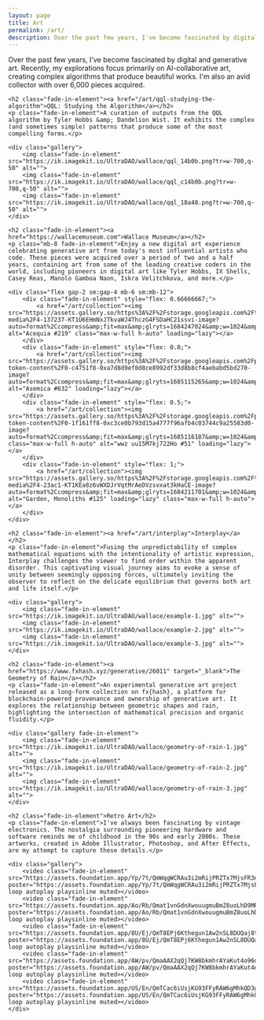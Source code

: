 ```yaml
---
layout: page
title: Art
permalink: /art/
description: Over the past few years, I've become fascinated by digital and generative art. Recently, my explorations focus primarily on AI-collaborative art, creating complex algorithms that produce beautiful works. I'm also an avid collector with over 6,000 pieces acquired.
---
```


<p class="sub-heading fade-in-element">Over the past few years, I've become fascinated by digital and generative art. Recently, my explorations focus primarily on AI-collaborative art, creating complex algorithms that produce beautiful works. I'm also an avid collector with over 6,000 pieces acquired.</p>

<div id="bgSwitch">

    <h2 class="fade-in-element"><a href="/art/qql-studying-the-algorithm">QQL: Studying the Algorithm</a></h2>
    <p class="fade-in-element">A curation of outputs from the QQL algorithm by Tyler Hobbs &amp; Dandelion Wist. It exhibits the complex (and sometimes simple) patterns that produce some of the most compelling forms.</p>

    <div class="gallery">
        <img class="fade-in-element" src="https://ik.imagekit.io/UltraDAO/wallace/qql_14b0b.png?tr=w-700,q-50" alt="">
        <img class="fade-in-element" src="https://ik.imagekit.io/UltraDAO/wallace/qql_c14b0b.png?tr=w-700,q-50" alt="">
        <img class="fade-in-element" src="https://ik.imagekit.io/UltraDAO/wallace/qql_18a40.png?tr=w-700,q-50" alt="">
    </div>

    <h2 class="fade-in-element"><a href="https://wallacemuseum.com">Wallace Museum</a></h2>
    <p class="mb-8 fade-in-element">Enjoy a new digital art experience celebrating generative art from today's most influential artists who code. These pieces were acquired over a period of two and a half years, containing art from some of the leading creative coders in the world, including pioneers in digital art like Tyler Hobbs, IX Shells, Casey Reas, Manolo Gamboa Naon, Iskra Velitchkova, and more.</p>

    <div class="flex gap-2 sm:gap-4 mb-6 sm:mb-12">
        <div class="fade-in-element" style="flex: 0.66666667;">
            <a href="/art/collection"><img src="https://assets.gallery.so/https%3A%2F%2Fstorage.googleapis.com%2Ftoken-media%2F4-137237-KT1U6EHmNxJTkvaWJ4ThczG4FSDaHC21ssvi-image?auto=format%2Ccompress&amp;fit=max&amp;glryts=1684247024&amp;w=1024&amp;s=e9b0cdd6a0cc6766485a4aa7ab70f0d6" alt="Acequia #219" class="max-w-full h-auto" loading="lazy"></a>
        </div>
        <div class="fade-in-element" style="flex: 0.8;">
            <a href="/art/collection"><img src="https://assets.gallery.so/https%3A%2F%2Fstorage.googleapis.com%2Fprod-token-content%2F0-c4751f8-0xa7d8d9ef8d8ce8992df33d8b8cf4aebabd5bd270-image?auto=format%2Ccompress&amp;fit=max&amp;glryts=1685115265&amp;w=1024&amp;s=0d8594ae0f78cc91b58d3a82d8db9c9b" alt="Asemica #632" loading="lazy"></a>
        </div>
        <div class="fade-in-element" style="flex: 0.5;">
            <a href="/art/collection"><img src="https://assets.gallery.so/https%3A%2F%2Fstorage.googleapis.com%2Fprod-token-content%2F0-1f161ff8-0xc3ce0b793d15a4777f96afb4c03744c9a25583d0-image?auto=format%2Ccompress&amp;fit=max&amp;glryts=1685116187&amp;w=1024&amp;s=13bd6fb0e8a2e040dbe0d07eac2f3742" class="max-w-full h-auto" alt="wwz uu15M7kj722Ho #51" loading="lazy"></a>
        </div>
        <div class="fade-in-element" style="flex: 1;">
            <a href="/art/collection"><img src="https://assets.gallery.so/https%3A%2F%2Fstorage.googleapis.com%2Ftoken-media%2F4-23ac1-KT1KEa8z6vWXDJrVqtMrAeDVzsvxat3kHaCE-image?auto=format%2Ccompress&amp;fit=max&amp;glryts=1684211701&amp;w=1024&amp;s=255f0e7795081acb279d8a672d97cb14" alt="Garden, Monoliths #125" loading="lazy" class="max-w-full h-auto"></a>
        </div>
    </div>

    <h2 class="fade-in-element"><a href="/art/interplay">Interplay</a></h2>
    <p class="fade-in-element">Fusing the unpredictability of complex mathematical equations with the intentionality of artistic expression, Interplay challenges the viewer to find order within the apparent disorder. This captivating visual journey aims to evoke a sense of unity between seemingly opposing forces, ultimately inviting the observer to reflect on the delicate equilibrium that governs both art and life itself.</p>

    <div class="gallery">
        <img class="fade-in-element" src="https://ik.imagekit.io/UltraDAO/wallace/example-1.jpg" alt="">
        <img class="fade-in-element" src="https://ik.imagekit.io/UltraDAO/wallace/example-2.jpg" alt="">
        <img class="fade-in-element" src="https://ik.imagekit.io/UltraDAO/wallace/example-3.jpg" alt="">
    </div>

    <h2 class="fade-in-element"><a href="https://www.fxhash.xyz/generative/26011" target="_blank">The Geometry of Rain</a></h2>
    <p class="fade-in-element">An experimental generative art project released as a long-form collection on fx{hash}, a platform for blockchain-powered provenance and ownership of generative art. It explores the relationship between geometric shapes and rain, highlighting the intersection of mathematical precision and organic fluidity.</p>

    <div class="gallery fade-in-element">
        <img class="fade-in-element" src="https://ik.imagekit.io/UltraDAO/wallace/geometry-of-rain-1.jpg" alt="">
        <img class="fade-in-element" src="https://ik.imagekit.io/UltraDAO/wallace/geometry-of-rain-2.jpg" alt="">
        <img class="fade-in-element" src="https://ik.imagekit.io/UltraDAO/wallace/geometry-of-rain-3.jpg" alt="">
    </div>

    <h2 class="fade-in-element">Retro Art</h2>
    <p class="fade-in-element">I've always been fascinating by vintage electronics. The nostalgia surrounding pioneering hardware and software reminds me of childhood in the 90s and early 2000s. These artworks, created in Adobe Illustrator, Photoshop, and After Effects, are my attempt to capture these details.</p>

    <div class="gallery">
        <video class="fade-in-element" src="https://assets.foundation.app/Yp/7t/QmWqgWCRAu3i2mRijPRZTx7MjsFR3n22mShdoLfxE7Yp7t/nft.mp4" poster="https://assets.foundation.app/Yp/7t/QmWqgWCRAu3i2mRijPRZTx7MjsFR3n22mShdoLfxE7Yp7t/nft.jpg" loop autoplay playsinline muted></video>
        <video class="fade-in-element" src="https://assets.foundation.app/Ao/Rb/Qmat1vnGdnXwouugmuBmZ8uoLhD9MR28VvHZSmiY4NAoRb/nft.mp4" poster="https://assets.foundation.app/Ao/Rb/Qmat1vnGdnXwouugmuBmZ8uoLhD9MR28VvHZSmiY4NAoRb/nft.jpg" loop autoplay playsinline muted></video>
        <video class="fade-in-element" src="https://assets.foundation.app/8U/Ej/QmT8EPj6Kthegun1Aw2nSL8DUQaj8tEAgNhgZPwa5S8UEj/nft.mp4" poster="https://assets.foundation.app/8U/Ej/QmT8EPj6Kthegun1Aw2nSL8DUQaj8tEAgNhgZPwa5S8UEj/nft.jpg" loop autoplay playsinline muted></video>
        <video class="fade-in-element" src="https://assets.foundation.app/AW/pv/QmaAAX2qQj7KW8bkmhrAYaKut4o96o9CjAvTKQKarKAWpv/nft.mp4" poster="https://assets.foundation.app/AW/pv/QmaAAX2qQj7KW8bkmhrAYaKut4o96o9CjAvTKQKarKAWpv/nft.jpg" loop autoplay playsinline muted></video>
        <video class="fade-in-element" src="https://assets.foundation.app/US/En/QmTCac6iUsjKG93FFyRAW6gMhkQD3gYNgsQJhUrr7sUSEn/nft.mp4" poster="https://assets.foundation.app/US/En/QmTCac6iUsjKG93FFyRAW6gMhkQD3gYNgsQJhUrr7sUSEn/nft.jpg" loop autoplay playsinline muted></video>
    </div>
</div>